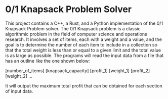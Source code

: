 # 0/1 Knapsack Problem Solver

This project contains a C++, a Rust, and a Python implementation of the 0/1 Knapsack Problem solver. The 0/1 Knapsack problem is a classic algorithmic problem in the field of computer science and operations research. It involves a set of items, each with a weight and a value, and the goal is to determine the number of each item to include in a collection so that the total weight is less than or equal to a given limit and the total value is as large as possible. The programs will read the input data from a file that has an outline like the one shown below:

[number_of_items] [knapsack_capacity]
[profit_1] [weight_1]
[profit_2] [weight_2]
...

It will output the maximum total profit that can be obtained for each section of input data.
